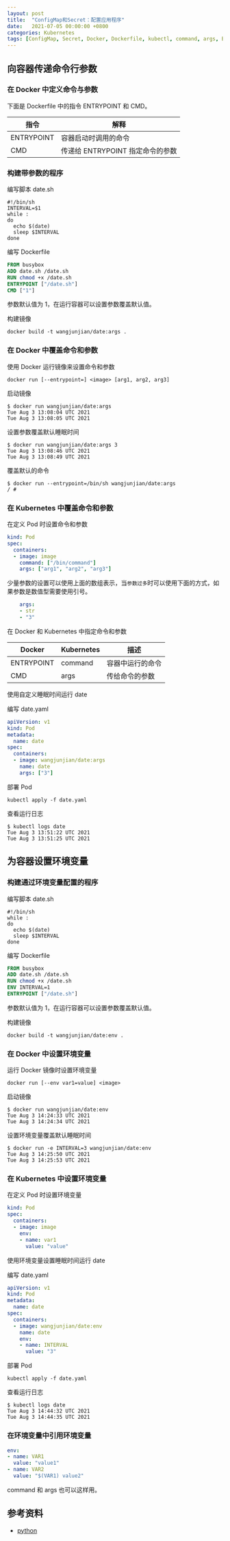 ```yaml
---
layout: post
title:  "ConfigMap和Secret：配置应用程序"
date:   2021-07-05 00:00:00 +0800
categories: Kubernetes
tags: [ConfigMap, Secret, Docker, Dockerfile, kubectl, command, args, ENTRYPOINT, CMD]
---
```


## 向容器传递命令行参数
### 在 Docker 中定义命令与参数
下面是 Dockerfile 中的指令 ENTRYPOINT 和 CMD。

| 指令 | 解释 |
| --- | --- |
| ENTRYPOINT | 容器启动时调用的命令 |
| CMD | 传递给 ENTRYPOINT 指定命令的参数 |

### 构建带参数的程序
编写脚本 date.sh
```shell
#!/bin/sh
INTERVAL=$1
while :
do
  echo $(date)
  sleep $INTERVAL
done
```

编写 Dockerfile
```dockerfile
FROM busybox
ADD date.sh /date.sh
RUN chmod +x /date.sh
ENTRYPOINT ["/date.sh"]
CMD ["1"]
```
参数默认值为 1，在运行容器可以设置参数覆盖默认值。

构建镜像
```shell
docker build -t wangjunjian/date:args .
```

### 在 Docker 中覆盖命令和参数
使用 Docker 运行镜像来设置命令和参数
```shell
docker run [--entrypoint=] <image> [arg1, arg2, arg3]
```

启动镜像
```shell
$ docker run wangjunjian/date:args
Tue Aug 3 13:08:04 UTC 2021
Tue Aug 3 13:08:05 UTC 2021
```

设置参数覆盖默认睡眠时间
```shell
$ docker run wangjunjian/date:args 3
Tue Aug 3 13:08:46 UTC 2021
Tue Aug 3 13:08:49 UTC 2021
```

覆盖默认的命令
```shell
$ docker run --entrypoint=/bin/sh wangjunjian/date:args
/ # 
```

### 在 Kubernetes 中覆盖命令和参数
在定义 Pod 时设置命令和参数
```yaml
kind: Pod
spec:
  containers:
  - image: image
    command: ["/bin/command"]
    args: ["arg1", "arg2", "arg3"]
```

少量参数的设置可以使用上面的数组表示，当```参数过多```时可以使用下面的方式，如果参数是数值型需要使用引号。
```yaml
    args:
    - str
    - "3"
```

在 Docker 和 Kubernetes 中指定命令和参数

| Docker | Kubernetes | 描述 |
| ---    | ---        | --- |
| ENTRYPOINT | command | 容器中运行的命令 |
| CMD        | args    | 传给命令的参数 |

使用自定义睡眠时间运行 date

编写 date.yaml
```yaml
apiVersion: v1
kind: Pod
metadata:
  name: date
spec:
  containers:
  - image: wangjunjian/date:args
    name: date
    args: ["3"]
```

部署 Pod
```shell
kubectl apply -f date.yaml
```

查看运行日志
```shell
$ kubectl logs date
Tue Aug 3 13:51:22 UTC 2021
Tue Aug 3 13:51:25 UTC 2021
```

## 为容器设置环境变量
### 构建通过环境变量配置的程序
编写脚本 date.sh
```shell
#!/bin/sh
while :
do
  echo $(date)
  sleep $INTERVAL
done
```

编写 Dockerfile
```dockerfile
FROM busybox
ADD date.sh /date.sh
RUN chmod +x /date.sh
ENV INTERVAL=1
ENTRYPOINT ["/date.sh"]
```
参数默认值为 1，在运行容器可以设置参数覆盖默认值。

构建镜像
```shell
docker build -t wangjunjian/date:env .
```

### 在 Docker 中设置环境变量
运行 Docker 镜像时设置环境变量
```shell
docker run [--env var1=value] <image>
```

启动镜像
```shell
$ docker run wangjunjian/date:env
Tue Aug 3 14:24:33 UTC 2021
Tue Aug 3 14:24:34 UTC 2021
```

设置环境变量覆盖默认睡眠时间
```shell
$ docker run -e INTERVAL=3 wangjunjian/date:env
Tue Aug 3 14:25:50 UTC 2021
Tue Aug 3 14:25:53 UTC 2021
```

### 在 Kubernetes 中设置环境变量
在定义 Pod 时设置环境变量
```yaml
kind: Pod
spec:
  containers:
  - image: image
    env:
    - name: var1
      value: "value"
```

使用环境变量设置睡眠时间运行 date

编写 date.yaml
```yaml
apiVersion: v1
kind: Pod
metadata:
  name: date
spec:
  containers:
  - image: wangjunjian/date:env
    name: date
    env:
    - name: INTERVAL
      value: "3"
```

部署 Pod
```shell
kubectl apply -f date.yaml
```

查看运行日志
```shell
$ kubectl logs date
Tue Aug 3 14:44:32 UTC 2021
Tue Aug 3 14:44:35 UTC 2021
```

### 在环境变量中引用环境变量
```yaml
env:
- name: VAR1
  value: "value1"
- name: VAR2
  value: "$(VAR1) value2"
```
command 和 args 也可以这样用。

## 参考资料
* [python](https://hub.docker.com/_/python)
